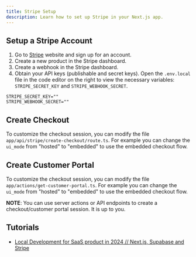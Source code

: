 ```yaml
---
title: Stripe Setup
description: Learn how to set up Stripe in your Next.js app.
---
```


## Setup a Stripe Account

1. Go to [Stripe](https://stripe.com) website and sign up for an account.
2. Create a new product in the Stripe dashboard.
3. Create a webhook in the Stripe dashboard.
4. Obtain your API keys (publishable and secret keys). Open the `.env.local` file in the code editor on the right to view the necessary variables: `STRIPE_SECRET_KEY` and `STRIPE_WEBHOOK_SECRET`.

```env
STRIPE_SECRET_KEY=""
STRIPE_WEBHOOK_SECRET=""
```

## Create Checkout

To customize the checkout session, you can modify the file `app/api/stripe/create-checkout/route.ts`. For example you can change the `ui_mode` from "hosted" to "embedded" to use the embedded checkout flow.

## Create Customer Portal

To customize the checkout session, you can modify the file `app/actions/get-customer-portal.ts`. For example you can change the `ui_mode` from "hosted" to "embedded" to use the embedded checkout flow.

**NOTE**: You can use server actions or API endpoints to create a checkout/customer portal session. It is up to you.

## Tutorials

- [Local Development for SaaS product in 2024 // Next.js, Supabase and Stripe](https://www.youtube.com/watch?v=Gbf-E3H824k)
